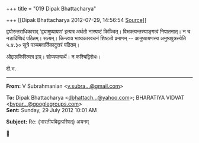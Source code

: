 +++
title = "019 Dipak Bhattacharya"

+++
[[Dipak Bhattacharya	2012-07-29, 14:56:54 [Source](https://groups.google.com/g/bvparishat/c/ge0r5iZGzZw)]]



द्वयोरुत्तराधिकाराद् ’द्व्यामुष्यायण’ इत्यत्र अर्थतो नास्पष्टं किञ्चित्। विभक्त्यन्तस्याङ्गत्वं निपातनात्। न च नडादिष्विदं पठितम्। सत्यम्। किन्त्वत्र भाष्यकारवचनं शिष्टत्वे प्रमाणम् -- आमुष्यायणस्य अमुष्यपुत्रस्येति ५.४.३० सूत्रे पञ्चमवार्तिकादुत्तरं पठितम्।

औद्दालकिरित्यत्र इञ्। सोप्यपत्यार्थे। न कश्चिद्विरोधः।

दी.भ.  

  

------------------------------------------------------------------------

**From:** V Subrahmanian \<[v.subra...@gmail.com]()\>  

**To:** Dipak Bhattacharya \<[dbhattach...@yahoo.com]()\>; BHARATIYA VIDVAT \<[bvpar...@googlegroups.com]()\>  
**Sent:** Sunday, 29 July 2012 10:01 AM

  
**Subject:** Re: {भारतीयविद्वत्परिषत्} अयनम्  



